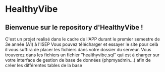 # HealthyVibe
## Bienvenue sur le repository d'HealthyVibe !
C'est un projet realisé dans le cadre de l'APP durant le premier semestre de 3e année (A1) à l'ISEP
Vous pouvez télécharger et essayer le site pour celà il vous suffira de placer les fichiers dans votre dossier du serveur.
Vous trouverez dans les fichiers un fichier "healthyvibe.sql" qui est à charger sur votre interface de gestion de base de données (phpmyadmin…) afin de créer les différentes tables de la base
